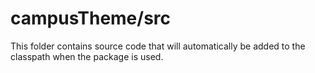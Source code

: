 # campusTheme/src

This folder contains source code that will automatically be added to the classpath when
the package is used.
